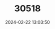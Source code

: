 ---
title: "30518"
category: "Memecylon elaeagni"
draft: false
date: 2024-02-22 13:03:50
languages:
  Creoles and pidgins, French-based (Other): ["Bwa Kalou"]
---